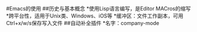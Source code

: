 #Emacs的使用
##历史与基本概念
*使用Lisp语言编写，是Editor MACros的缩写
*跨平台性，适用于Unix类、Windows、iOS等
*缓冲区：文件工作副本，可用Ctrl+x/w/s保存写入文件
##自动补全插件
*名字：company-mode
